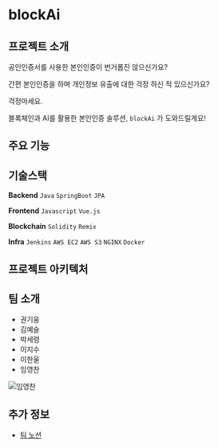 # blockAi

## 프로젝트 소개
공인인증서를 사용한 본인인증이 번거롭진 않으신가요?

간편 본인인증을 하며 개인정보 유출에 대한 걱정 하신 적 있으신가요?

걱정마세요. 

블록체인과 AI를 활용한 본인인증 솔루션, `blockAi` 가 도와드릴게요!


## 주요 기능


## 기술스택
**Backend** `Java` `SpringBoot` `JPA`

**Frontend**  `Javascript` `Vue.js`

**Blockchain** `Solidity` `Remix`

**Infra** `Jenkins` `AWS EC2` `AWS S3` `NGINX` `Docker`


## 프로젝트 아키텍처


## 팀 소개
- 권기웅
- 김예슬
- 박세령
- 이지수
- 이한울
- 임영찬

![임영찬](https://user-images.githubusercontent.com/43156636/140012993-ad47fc3a-20b3-4615-9cd4-74018f4b80b2.jpg)
## 추가 정보
- [팀 노션](https://www.notion.so/86346ce94a8e4074a34f901ed97f9c0d)

